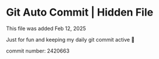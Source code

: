 # Git Auto Commit | Hidden File

This file was added Feb 12, 2025

Just for fun and keeping my daily git commit active 🤪

commit number: 2420663
